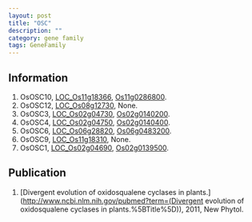 ```yaml
---
layout: post
title: "OSC"
description: ""
category: gene family
tags: GeneFamily
---
```


## Information
1. OsOSC10, [LOC_Os11g18366](http://rice.plantbiology.msu.edu/cgi-bin/ORF_infopage.cgi?orf=LOC_Os11g18366), [Os11g0286800](http://rapdb.dna.affrc.go.jp/viewer/gbrowse_details/irgsp1?name=Os11g0286800).
2. OsOSC12, [LOC_Os08g12730](http://rice.plantbiology.msu.edu/cgi-bin/ORF_infopage.cgi?orf=LOC_Os08g12730), None.
3. OsOSC3, [LOC_Os02g04730](http://rice.plantbiology.msu.edu/cgi-bin/ORF_infopage.cgi?orf=LOC_Os02g04730), [Os02g0140200](http://rapdb.dna.affrc.go.jp/viewer/gbrowse_details/irgsp1?name=Os02g0140200).
4. OsOSC4, [LOC_Os02g04750](http://rice.plantbiology.msu.edu/cgi-bin/ORF_infopage.cgi?orf=LOC_Os02g04750), [Os02g0140400](http://rapdb.dna.affrc.go.jp/viewer/gbrowse_details/irgsp1?name=Os02g0140400).
5. OsOSC6, [LOC_Os06g28820](http://rice.plantbiology.msu.edu/cgi-bin/ORF_infopage.cgi?orf=LOC_Os06g28820), [Os06g0483200](http://rapdb.dna.affrc.go.jp/viewer/gbrowse_details/irgsp1?name=Os06g0483200).
6. OsOSC9, [LOC_Os11g18310](http://rice.plantbiology.msu.edu/cgi-bin/ORF_infopage.cgi?orf=LOC_Os11g18310), None.
7. OsOSC1, [LOC_Os02g04690](http://rice.plantbiology.msu.edu/cgi-bin/ORF_infopage.cgi?orf=LOC_Os02g04690), [Os02g0139500](http://rapdb.dna.affrc.go.jp/viewer/gbrowse_details/irgsp1?name=Os02g0139500).

## Publication
1. [Divergent evolution of oxidosqualene cyclases in plants.](http://www.ncbi.nlm.nih.gov/pubmed?term=(Divergent evolution of oxidosqualene cyclases in plants.%5BTitle%5D)), 2011, New Phytol.


